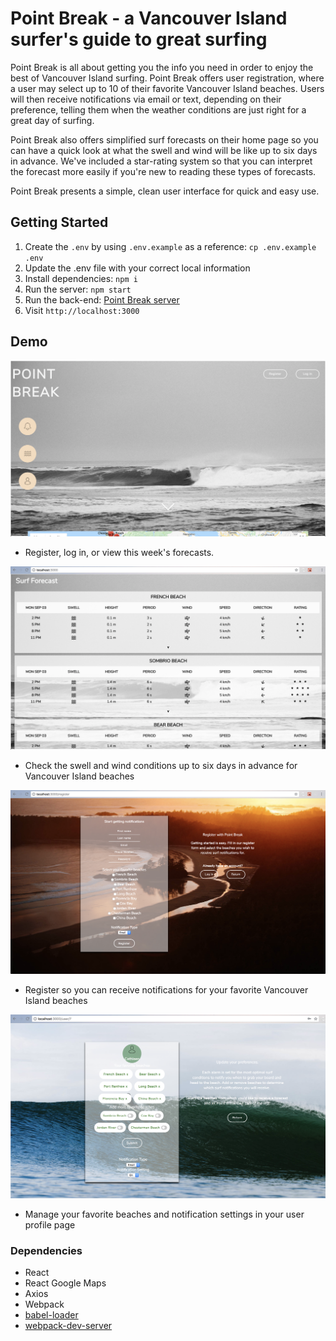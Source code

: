 # Point Break - a Vancouver Island surfer's guide to great surfing
Point Break is all about getting you the info you need in order to enjoy the best of Vancouver Island surfing. Point Break offers user registration, where a user may select up to 10 of their favorite Vancouver Island beaches. Users will then receive notifications via email or text, depending on their preference, telling them when the weather conditions are just right for a great day of surfing. 

Point Break also offers simplified surf forecasts on their home page so you can have a quick look at what the swell and wind will be like up to six days in advance. We've included a star-rating system so that you can interpret the forecast more easily if you're new to reading these types of forecasts. 

Point Break presents a simple, clean user interface for quick and easy use.

## Getting Started

1. Create the `.env` by using `.env.example` as a reference: `cp .env.example .env`
2. Update the .env file with your correct local information
3. Install dependencies: `npm i`
4. Run the server: `npm start`
5. Run the back-end: [Point Break server](https://github.com/hellocathleen/VI-Surf-Buddy) 
6. Visit `http://localhost:3000`

## Demo

![Home](https://github.com/hellocathleen/react-app/blob/cathleen/public/screenshots/Home.png?raw=true)
* Register, log in, or view this week's forecasts.

![Forecast](https://github.com/hellocathleen/react-app/blob/cathleen/public/screenshots/Forecasts.png?raw=true)
* Check the swell and wind conditions up to six days in advance for Vancouver Island beaches

![Register](https://github.com/hellocathleen/react-app/blob/cathleen/public/screenshots/Register.png?raw=true)
* Register so you can receive notifications for your favorite Vancouver Island beaches

![Profile](https://github.com/hellocathleen/react-app/blob/cathleen/public/screenshots/User%20Profile.png?raw=true)
* Manage your favorite beaches and notification settings in your user profile page

### Dependencies

* React
* React Google Maps
* Axios
* Webpack
* [babel-loader](https://github.com/babel/babel-loader)
* [webpack-dev-server](https://github.com/webpack/webpack-dev-server)